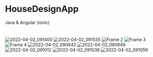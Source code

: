 # HouseDesignApp
Java & Angular (ionic)
#

![2022-04-02_091400](https://user-images.githubusercontent.com/86986628/164359295-801bd4c1-9ecc-47c5-aaaa-2bd03f7060e2.png)
![2022-04-02_091535](https://user-images.githubusercontent.com/86986628/164359303-adc61646-f245-4dab-af59-3e6e96abe5eb.png)
![Frame 2](https://user-images.githubusercontent.com/86986628/164359309-fab22310-4683-444e-8907-1a8787f4ee7f.png)
![Frame 3](https://user-images.githubusercontent.com/86986628/164359313-01eb12f2-2b42-4ef5-9efe-88dff2b3b589.png)
![Frame 4](https://user-images.githubusercontent.com/86986628/164359318-cba4460a-9b49-4f37-8542-81d50d6cd8ce.png)
![2022-04-02_090842](https://user-images.githubusercontent.com/86986628/164359320-1b8d00bb-3589-49e1-a984-d278d5d0fb28.png)
![2022-04-02_090949](https://user-images.githubusercontent.com/86986628/164359325-2e87f914-5210-47be-af94-d8feed1ddc3c.png)
![2022-04-02_091012](https://user-images.githubusercontent.com/86986628/164359328-5806a0a9-ee50-4a3d-985e-57da9a3981ab.png)
![2022-04-02_091038](https://user-images.githubusercontent.com/86986628/164359333-3b031728-7a09-4d9a-bc7b-77ad7a52ed9b.png)
![2022-04-02_091059](https://user-images.githubusercontent.com/86986628/164359341-83479d37-1f41-45bc-95a9-2bcef9b886d1.png)
